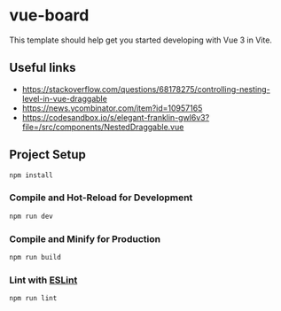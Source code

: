 # vue-board

This template should help get you started developing with Vue 3 in Vite.

## Useful links

- https://stackoverflow.com/questions/68178275/controlling-nesting-level-in-vue-draggable
- https://news.ycombinator.com/item?id=10957165
- https://codesandbox.io/s/elegant-franklin-gwl6v3?file=/src/components/NestedDraggable.vue

## Project Setup

```sh
npm install
```

### Compile and Hot-Reload for Development

```sh
npm run dev
```

### Compile and Minify for Production

```sh
npm run build
```

### Lint with [ESLint](https://eslint.org/)

```sh
npm run lint
```
